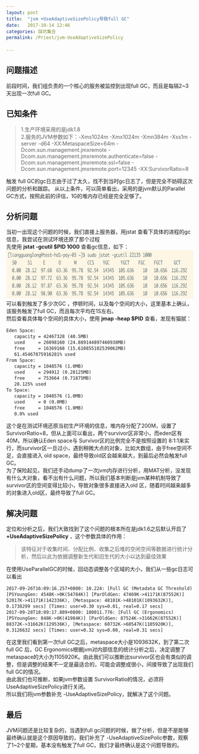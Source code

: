 ```yaml
---
layout: post  
title:  "jvm +UseAdaptiveSizePolicy导致full GC"  
date:   2017-10-14 12:46  
categories: 踩坑集合  
permalink: /Priest/jvm-UseAdaptiveSizePolicy

---
```


## 问题描述
前段时间，我们组负责的一个核心的服务被监控到出现full GC，而且是每隔2~3天出现一次full GC。

## 已知条件
> 1.生产环境采用的是jdk1.8  
> 2.服务的JVM参数如下：-Xms1024m -Xmx1024m -Xmn384m -Xss1m -server -d64 -XX:MetaspaceSize=64m -Dcom.sun.management.jmxremote -Dcom.sun.management.jmxremote.authenticate=false -Dcom.sun.management.jmxremote.ssl=false -Dcom.sun.management.jmxremote.port=12345 -XX:SurvivorRatio=8

触发 full GC的gc日志由于过了太久，找不到当时gc日志了，但是完全不妨碍这次问题的分析和跟踪。
从以上条件，可以简单看出，采用的是jvm默认的Parallel GC方式，按照此前的评估，1G的堆内存已经是完全足够了。

## 分析问题
当初一出现这个问题的时候，我们直接上服务器，用jstat 查看下具体的进程的gc信息，我尝试在测试环境还原了那个过程  
先使用  **jstat -gcutil $PID 1000** 查看gc信息，如下：  
<img src="../img/2017/jvm-01.jpg" height="130" />  
可以看到触发了多少次GC ，停顿时间，以及每个空间的大小，这里基本上确认，该服务触发了full GC，而且每次平均在1S左右。  
然后查看具体每个空间的具体大小，使用 **jmap -heap $PID** 查看，发现有猫腻：  
```
Eden Space:
   capacity = 42467328 (40.5MB)
   used     = 26098160 (24.889144897460938MB)
   free     = 16369168 (15.610855102539062MB)
   61.45467875916281% used
From Space:
   capacity = 1048576 (1.0MB)
   used     = 294912 (0.28125MB)
   free     = 753664 (0.71875MB)
   28.125% used
To Space:
   capacity = 1048576 (1.0MB)
   used     = 0 (0.0MB)
   free     = 1048576 (1.0MB)
   0.0% used
```
这个是在测试环境还原当初生产环境的信息，堆内存分配了200M，设置了SurvivorRatio=8，但从上面可以看出，两个survivor区非常小，而eden区有40M，所以确认Eden space与 Survivor区的比例完全不是按照设置的 8:1:1来实行，而survivor区一旦过小，遇到稍微大点的对象，比如大数组，由于free空间不足，会直接进入 old space，最终导致old区会越来越大，到最后必然会触发full GC。  
为了保险起见，我们还手动dump了一次jvm内存进行分析，用MAT分析，没发现有什么大对象，看不出有什么问题，所以我们基本判断是jvm某种机制导致了survivor区的空间变得比较小，导致对象很多直接进入old 区，随着时间越来越多的对象进入old区，最终导致了full GC。
## 解决问题  
定位和分析之后，我们大致找到了这个问题的根本所在是jdk1.6之后默认开启了 **+UseAdaptiveSizePolicy** ，这个参数具体的作用：  
> 该特征对于收集时间、分配比例、收集之后堆的空闲空间等数据进行统计分析，然后以此为依据调整新生代和旧生代的大小以达到最佳效果  

在使用UseParallelGC的时候，回动态调整各个区域的大小，我们从一些gc日志可以看出  
```
2017-09-26T16:09:16.257+0800: 10.224: [Full GC (Metadata GC Threshold) [PSYoungGen: 4548K->0K(54784K)] [ParOldGen: 47469K->41171K(87552K)] 52017K->41171K(142336K), [Metaspace: 48101K->48101K(1093632K)], 0.1738299 secs] [Times: user=0.30 sys=0.01, real=0.17 secs]
2017-09-28T18:09:17.809+0800: 180011.776: [Full GC (Ergonomics) [PSYoungGen: 848K->0K(41984K)] [ParOldGen: 87524K->31662K(87552K)] 88372K->31662K(129536K), [Metaspace: 60732K->60547K(1105920K)], 0.3126632 secs] [Times: user=0.32 sys=0.00, real=0.31 secs]
```
在这里我们看到第一次full GC之后，metaspace大小是1093632K，到了第二次full GC 后，GC Ergonomics根据jvm对内部信息的统计分析之后，决定调整了metaspace的大小为1105920K。由此我们可以推断出survivor区也会有类似的调整，但是调整的结果不一定是最适合的，可能会调整成很小，间接导致了出现我们full GC的情况。  
由此我们也可推断，如果jvm参数设置 SurvivorRatio的情况，必须将UseAdaptiveSizePolicy进行关闭。  
所以我们将jvm参数补充 -UseAdaptiveSizePolicy，就解决了这个问题。

## 最后
JVM问题还是比较复杂的，当遇到full gc问题的时候，做了分析，但是不是能够最终确认就是这个原因导致的，我们补充了 -UseAdaptiveSizePolic参数，观察了1~2个星期，基本没有触发了full GC，我们才最终确认是这个问题导致的。
